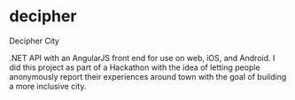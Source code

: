 # decipher
Decipher City

.NET API with an AngularJS front end for use on web, iOS, and Android. I did this project as part of a Hackathon with the idea of letting people anonymously report their experiences around town with the goal of building a more inclusive city.
